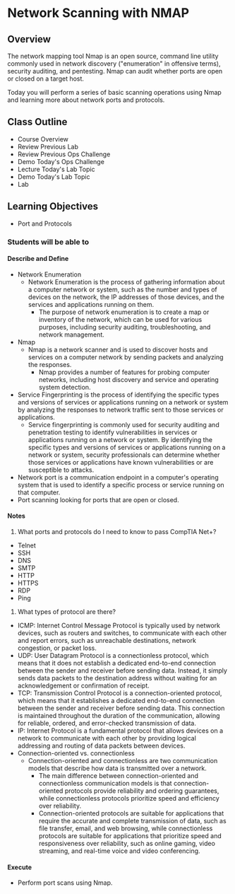 # Network Scanning with NMAP

## Overview

The network mapping tool Nmap is an open source, command line utility commonly used in network discovery ("enumeration" in offensive terms), security auditing, and pentesting. Nmap can audit whether ports are open or closed on a target host.

Today you will perform a series of basic scanning operations using Nmap and learning more about network ports and protocols. 

## Class Outline

- Course Overview
- Review Previous Lab
- Review Previous Ops Challenge
- Demo Today's Ops Challenge
- Lecture Today's Lab Topic
- Demo Today's Lab Topic
- Lab

## Learning Objectives

- Port and Protocols

### Students will be able to

#### Describe and Define

- Network Enumeration
  - Network Enumeration is the process of gathering information about a computer network or system, such as the number and types of devices on the network, the IP addresses of those devices, and the services and applications running on them.
    - The purpose of network enumeration is to create a map or inventory of the network, which can be used for various purposes, including security auditing, troubleshooting, and network management.
- Nmap
  - Nmap is a network scanner and is used to discover hosts and services on a computer network by sending packets and analyzing the responses.
    - Nmap provides a number of features for probing computer networks, including host discovery and service and operating system detection.
- Service Fingerprinting is the process of identifying the specific types and versions of services or applications running on a network or system by analyzing the responses to network traffic sent to those services or applications.
  - Service fingerprinting is commonly used for security auditing and penetration testing to identify vulnerabilities in services or applications running on a network or system. By identifying the specific types and versions of services or applications running on a network or system, security professionals can determine whether those services or applications have known vulnerabilities or are susceptible to attacks.
- Network port is a communication endpoint in a computer's operating system that is used to identify a specific process or service running on that computer.
- Port scanning looking for ports that are open or closed.

#### Notes

1. What ports and protocols do I need to know to pass CompTIA Net+?
  - Telnet
  - SSH
  - DNS
  - SMTP
  - HTTP
  - HTTPS
  - RDP
  - Ping

1. What types of protocol are there?
  - ICMP: Internet Control Message Protocol is typically used by network devices, such as routers and switches, to communicate with each other and report errors, such as unreachable destinations, network congestion, or packet loss.
  - UDP: User Datagram Protocol is a connectionless protocol, which means that it does not establish a dedicated end-to-end connection between the sender and receiver before sending data. Instead, it simply sends data packets to the destination address without waiting for an acknowledgement or confirmation of receipt.
  - TCP: Transmission Control Protocol is a connection-oriented protocol, which means that it establishes a dedicated end-to-end connection between the sender and receiver before sending data. This connection is maintained throughout the duration of the communication, allowing for reliable, ordered, and error-checked transmission of data.
  - IP: Internet Protocol is a fundamental protocol that allows devices on a network to communicate with each other by providing logical addressing and routing of data packets between devices.
  - Connection-oriented vs. connectionless
    - Connection-oriented and connectionless are two communication models that describe how data is transmitted over a network.
      - The main difference between connection-oriented and connectionless communication models is that connection-oriented protocols provide reliability and ordering guarantees, while connectionless protocols prioritize speed and efficiency over reliability.
      - Connection-oriented protocols are suitable for applications that require the accurate and complete transmission of data, such as file transfer, email, and web browsing, while connectionless protocols are suitable for applications that prioritize speed and responsiveness over reliability, such as online gaming, video streaming, and real-time voice and video conferencing.

#### Execute

- Perform port scans using Nmap.
